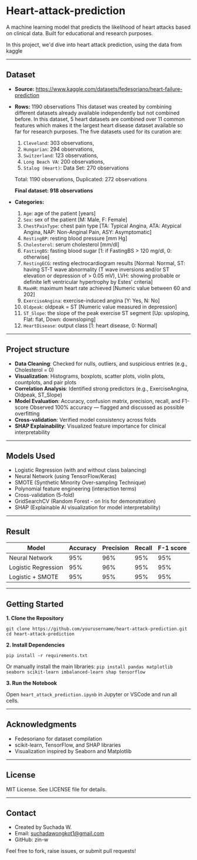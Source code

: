 # Heart-attack-prediction

A machine learning model that predicts the likelihood of heart attacks based on clinical data. Built for educational and research purposes.

In this project, we'd dive into heart attack prediction, using the data from kaggle

___
## Dataset

- **Source:** https://www.kaggle.com/datasets/fedesoriano/heart-failure-prediction
- **Rows:** 1190 observations
  This dataset was created by combining different datasets already available independently but not combined before. In this dataset, 5 heart datasets are combined over 11 common features which makes it the largest heart disease dataset available so far for research purposes. The five datasets used for its curation are:
  1. `Cleveland`: 303 observations,
  2. `Hungarian`: 294 observations,
  3. `Switzerland`: 123 observations,
  4. `Long Beach VA`: 200 observations,
  5. `Stalog (Heart)`: Data Set: 270 observations

  Total: 1190 observations,
  Duplicated: 272 observations

  **Final dataset: 918 observations**
  
- **Categories:**
  1. `Age`: age of the patient [years]
  2. `Sex`: sex of the patient [M: Male, F: Female]
  3. `ChestPainType`: chest pain type [TA: Typical Angina, ATA: Atypical Angina, NAP: Non-Anginal Pain, ASY: Asymptomatic]
  4. `RestingBP`: resting blood pressure [mm Hg]
  5. `Cholesterol`: serum cholesterol [mm/dl]
  6. `FastingBS`: fasting blood sugar [1: if FastingBS > 120 mg/dl, 0: otherwise]
  7. `RestingECG`: resting electrocardiogram results [Normal: Normal, ST: having ST-T wave abnormality (T wave inversions and/or ST elevation or depression of > 0.05 mV), LVH: showing probable or definite left ventricular hypertrophy by Estes' criteria]
  8. `MaxHR`: maximum heart rate achieved [Numeric value between 60 and 202]
  9. `ExerciseAngina`: exercise-induced angina [Y: Yes, N: No]
  10. `Oldpeak`: oldpeak = ST [Numeric value measured in depression]
  11. `ST_Slope`: the slope of the peak exercise ST segment [Up: upsloping, Flat: flat, Down: downsloping]
  12. `HeartDisease`: output class [1: heart disease, 0: Normal]
 
___


## Project structure

- **Data Cleaning**: Checked for nulls, outliers, and suspicious entries (e.g., Cholesterol = 0)
- **Visualization**: Histograms, boxplots, scatter plots, violin plots, countplots, and pair plots
- **Correlation Analysis**: Identified strong predictors (e.g., ExerciseAngina, Oldpeak, ST_Slope)
- **Model Evaluation**: Accuracy, confusion matrix, precision, recall, and F1-score Observed 100% accuracy — flagged and discussed as possible overfitting
- **Cross-validation**: Verified model consistency across folds
- **SHAP Explainability**: Visualized feature importance for clinical interpretability

___

## Models Used

- Logistic Regression (with and without class balancing)
- Neural Network (using TensorFlow/Keras)
- SMOTE (Synthetic Minority Over-sampling Technique)
- Polynomial feature engineering (interaction terms)
- Cross-validation (5-fold)
- GridSearchCV (Random Forest - on Iris for demonstration)
- SHAP (Explainable AI visualization for model interpretability)

___

## Result

| Model               | Accuracy | Precision | Recall | F-1 score |
|---------------------|----------|-----------|--------|-----------|
| Neural Network      | 95%      | 96%       | 95%    | 95%       |
| Logistic Regression | 95%      | 96%       | 95%    | 95%       |
| Logistic + SMOTE    | 95%      | 95%       | 95%    | 95%       |

___

## Getting Started

**1. Clone the Repository**

`git clone https://github.com/yourusername/heart-attack-prediction.git
cd heart-attack-prediction`

**2. Install Dependencies**

`pip install -r requirements.txt`

Or manually install the main libraries:
`pip install pandas matplotlib seaborn scikit-learn imbalanced-learn shap tensorflow`

**3. Run the Notebook**

Open `heart_attack_prediction.ipynb` in Jupyter or VSCode and run all cells.
___

## Acknowledgments

- Fedesoriano for dataset compilation
- scikit-learn, TensorFlow, and SHAP libraries
- Visualization inspired by Seaborn and Matplotlib
___

## License

MIT License. See LICENSE file for details.
___

## Contact

- Created by Suchada W.
- Email: suchadawongkot1@gmail.com
- GitHub: zin-w

Feel free to fork, raise issues, or submit pull requests!




